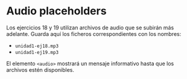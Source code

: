 # Audio placeholders

Los ejercicios 18 y 19 utilizan archivos de audio que se subirán más adelante.
Guarda aquí los ficheros correspondientes con los nombres:

- `unidad1-ej18.mp3`
- `unidad1-ej19.mp3`

El elemento `<audio>` mostrará un mensaje informativo hasta que los archivos estén disponibles.
